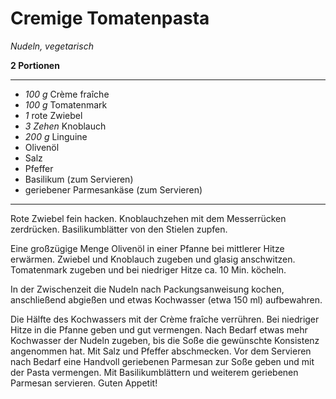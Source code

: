 # Cremige Tomatenpasta

*Nudeln, vegetarisch*

**2 Portionen**

---
- *100 g* Crème fraîche
- *100 g* Tomatenmark
- *1* rote Zwiebel
- *3 Zehen* Knoblauch
- *200 g* Linguine
- Olivenöl
- Salz
- Pfeffer
- Basilikum (zum Servieren)
- geriebener Parmesankäse (zum Servieren)
---

Rote Zwiebel fein hacken.
Knoblauchzehen mit dem Messerrücken zerdrücken.
Basilikumblätter von den Stielen zupfen.

Eine großzügige Menge Olivenöl in einer Pfanne bei mittlerer Hitze erwärmen.
Zwiebel und Knoblauch zugeben und glasig anschwitzen.
Tomatenmark zugeben und bei niedriger Hitze ca. 10 Min. köcheln.

In der Zwischenzeit die Nudeln nach Packungsanweisung kochen, anschließend abgießen und etwas Kochwasser (etwa 150 ml) aufbewahren.

Die Hälfte des Kochwassers mit der Crème fraîche verrühren.
Bei niedriger Hitze in die Pfanne geben und gut vermengen.
Nach Bedarf etwas mehr Kochwasser der Nudeln zugeben, bis die Soße die gewünschte Konsistenz angenommen hat.
Mit Salz und Pfeffer abschmecken.
Vor dem Servieren nach Bedarf eine Handvoll geriebenen Parmesan zur Soße geben und mit der Pasta vermengen.
Mit Basilikumblättern und weiterem geriebenen Parmesan servieren.
Guten Appetit!